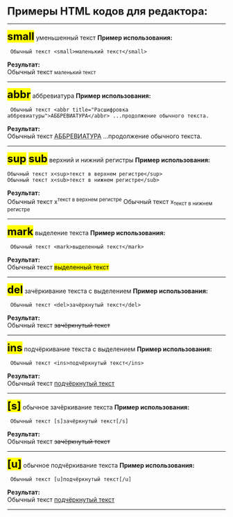 <link rel="stylesheet" href="//cdnjs.cloudflare.com/ajax/libs/highlight.js/11.5.1/styles/base16/tomorrow.min.css">

<font size="5">**Примеры HTML кодов для редактора:**</font> 

---  
**<font size="5"><mark>small</mark></font>**    уменьшенный текст
**Пример использования:**

     Обычный текст <small>маленький текст</small>

**Результат:**  
Обычный текст <small>маленький текст</small>

----
**<font size="5"><mark>abbr</mark></font>**  аббревиатура
**Пример использования:**

     Обычный текст <abbr title="Расшифровка аббревиатуры">АББРЕВИАТУРА</abbr> ...продолжение обычного текста.

**Результат:**  
Обычный текст <abbr title="Расшифровка аббревиатуры">АББРЕВИАТУРА</abbr> ...продолжение обычного текста.

----
**<font size="5"><mark>sup</mark> <mark>sub</mark></font>**  верхний и нижний регистры
**Пример использования:**

    Обычный текст x<sup>текст в верхнем регистре</sup>
    Обычный текст x<sub>текст в нижнем регистре</sub>


**Результат:**  
Обычный текст x<sup>текст в верхнем регистре</sup>
Обычный текст x<sub>текст в нижнем регистре</sub>


----
**<font size="5"><mark>mark</mark></font>**  выделение текста
**Пример использования:**

     Обычный текст <mark>выделенный текст</mark>

**Результат:**  
Обычный текст <mark>выделенный текст</mark>

----
**<font size="5"><mark>del</mark></font>**  зачёркивание текста с выделением
**Пример использования:**

     Обычный текст <del>зачёркнутый текст</del>

**Результат:**  
Обычный текст <del>зачёркнутый текст</del>

----
**<font size="5"><mark>ins</mark></font>**  подчёркивание текста с выделением
**Пример использования:**

     Обычный текст <ins>подчёркнутый текст</ins>

**Результат:**  
Обычный текст <ins>подчёркнутый текст</ins>

----
**<font size="5"><mark>[s]</mark></font>**  обычное зачёркивание текста
**Пример использования:**

     Обычный текст [s]зачёркнутый текст[/s]

**Результат:**  
Обычный текст <s>зачёркнутый текст</s>

----
**<font size="5"><mark>[u]</mark></font>**  обычное подчёркивание текста
**Пример использования:**

     Обычный текст [u]подчёркнутый текст[/u]

**Результат:**  
Обычный текст <u>подчёркнутый текст</u>

----
